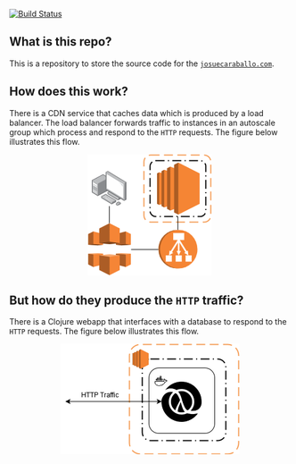 [![Build Status](https://travis-ci.org/v3nd3774/josuecaraballo.com-host.svg?branch=master)](https://travis-ci.org/v3nd3774/josuecaraballo.com-host)
## What is this repo?

This is a repository to store the source code for the [`josuecaraballo.com`](javascript:void(0)).

## How does this work?

There is a CDN service that caches data which is produced by a load balancer. 
The load balancer forwards traffic to instances in an autoscale group which process and respond to the `HTTP` requests.
The figure below illustrates this flow.
<p align="center">
  <img alt="Infrastructure Illustration" src="images/AmazonEC2Infrastructure.png">
</p>

## But how do they produce the `HTTP` traffic?

There is a Clojure webapp that interfaces with a database to respond to the `HTTP` requests.
The figure below illustrates this flow.
<p align="center">
  <img alt="EC2 Contents Illustration" src="images/AmazonEC2Contents.png">
</p>
